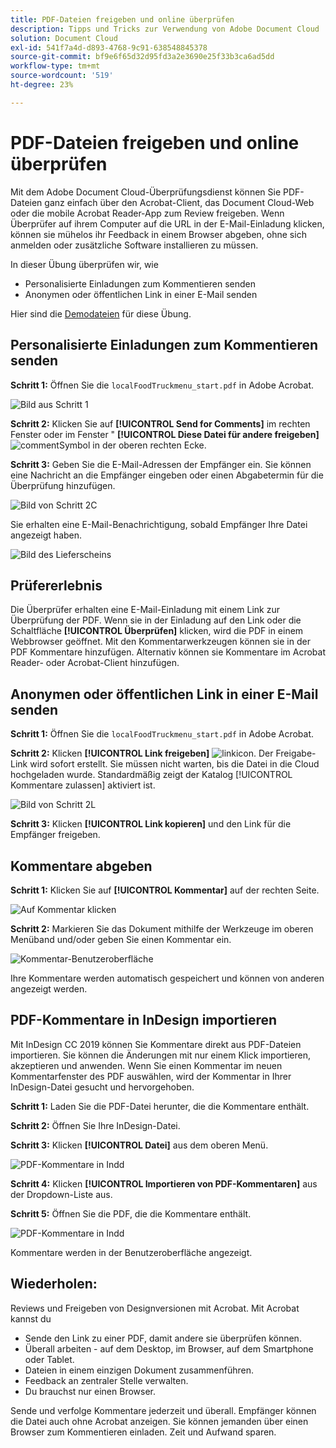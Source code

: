 ```yaml
---
title: PDF-Dateien freigeben und online überprüfen
description: Tipps und Tricks zur Verwendung von Adobe Document Cloud
solution: Document Cloud
exl-id: 541f7a4d-d893-4768-9c91-638548845378
source-git-commit: bf9e6f65d32d95fd3a2e3690e25f33b3ca6ad5dd
workflow-type: tm+mt
source-wordcount: '519'
ht-degree: 23%

---
```


# PDF-Dateien freigeben und online überprüfen

Mit dem Adobe Document Cloud-Überprüfungsdienst können Sie PDF-Dateien ganz einfach über den Acrobat-Client, das Document Cloud-Web oder die mobile Acrobat Reader-App zum Review freigeben. Wenn Überprüfer auf ihrem Computer auf die URL in der E-Mail-Einladung klicken, können sie mühelos ihr Feedback in einem Browser abgeben, ohne sich anmelden oder zusätzliche Software installieren zu müssen.

In dieser Übung überprüfen wir, wie

* Personalisierte Einladungen zum Kommentieren senden
* Anonymen oder öffentlichen Link in einer E-Mail senden

Hier sind die [Demodateien](assets/01_Review.zip) für diese Übung.

## Personalisierte Einladungen zum Kommentieren senden

**Schritt 1:** Öffnen Sie die `localFoodTruckmenu_start.pdf` in Adobe Acrobat.

![Bild aus Schritt 1](assets/Step1.png)

**Schritt 2:** Klicken Sie auf **[!UICONTROL Send for Comments]** im rechten Fenster oder im Fenster &quot; **[!UICONTROL Diese Datei für andere freigeben]** ![commentSymbol](assets/sendforcommentsicon.png)  in der oberen rechten Ecke.

**Schritt 3:** Geben Sie die E-Mail-Adressen der Empfänger ein. Sie können eine Nachricht an die Empfänger eingeben oder einen Abgabetermin für die Überprüfung hinzufügen.

![Bild von Schritt 2C](assets/Step2C.png)

Sie erhalten eine E-Mail-Benachrichtigung, sobald Empfänger Ihre Datei angezeigt haben.

![Bild des Lieferscheins](assets/deliveryReceipt_Track.png)

## Prüfererlebnis

Die Überprüfer erhalten eine E-Mail-Einladung mit einem Link zur Überprüfung der PDF. Wenn sie in der Einladung auf den Link oder die Schaltfläche **[!UICONTROL Überprüfen]** klicken, wird die PDF in einem Webbrowser geöffnet. Mit den Kommentarwerkzeugen können sie in der PDF Kommentare hinzufügen. Alternativ können sie Kommentare im Acrobat Reader- oder Acrobat-Client hinzufügen.

## Anonymen oder öffentlichen Link in einer E-Mail senden

**Schritt 1:** Öffnen Sie die `localFoodTruckmenu_start.pdf` in Adobe Acrobat.

**Schritt 2:** Klicken **[!UICONTROL Link freigeben]** ![linkicon](assets/sendlinkicon.png). Der Freigabe-Link wird sofort erstellt. Sie müssen nicht warten, bis die Datei in die Cloud hochgeladen wurde. Standardmäßig zeigt der Katalog [!UICONTROL Kommentare zulassen] aktiviert ist.

![Bild von Schritt 2L](assets/Step2L.png)

**Schritt 3:** Klicken **[!UICONTROL Link kopieren]** und den Link für die Empfänger freigeben.

## Kommentare abgeben

**Schritt 1:** Klicken Sie auf **[!UICONTROL Kommentar]** auf der rechten Seite.

![Auf Kommentar klicken](assets/Cselect.jpg)

**Schritt 2:** Markieren Sie das Dokument mithilfe der Werkzeuge im oberen Menüband und/oder geben Sie einen Kommentar ein.

![Kommentar-Benutzeroberfläche](assets/commentsui.png)

Ihre Kommentare werden automatisch gespeichert und können von anderen angezeigt werden.

## PDF-Kommentare in InDesign importieren

Mit InDesign CC 2019 können Sie Kommentare direkt aus PDF-Dateien importieren. Sie können die Änderungen mit nur einem Klick importieren, akzeptieren und anwenden. Wenn Sie einen Kommentar im neuen Kommentarfenster des PDF auswählen, wird der Kommentar in Ihrer InDesign-Datei gesucht und hervorgehoben.

**Schritt 1:** Laden Sie die PDF-Datei herunter, die die Kommentare enthält.

**Schritt 2:** Öffnen Sie Ihre InDesign-Datei.

**Schritt 3:** Klicken **[!UICONTROL Datei]** aus dem oberen Menü.

![PDF-Kommentare in Indd](assets/inddpdf.png)

**Schritt 4:** Klicken **[!UICONTROL Importieren von PDF-Kommentaren]** aus der Dropdown-Liste aus.

**Schritt 5:** Öffnen Sie die PDF, die die Kommentare enthält.

![PDF-Kommentare in Indd](assets/inddpdfshown.png)

Kommentare werden in der Benutzeroberfläche angezeigt.

## Wiederholen:

Reviews und Freigeben von Designversionen mit Acrobat. Mit Acrobat kannst du

* Sende den Link zu einer PDF, damit andere sie überprüfen können.
* Überall arbeiten - auf dem Desktop, im Browser, auf dem Smartphone oder Tablet.
* Dateien in einem einzigen Dokument zusammenführen.
* Feedback an zentraler Stelle verwalten.
* Du brauchst nur einen Browser.

Sende und verfolge Kommentare jederzeit und überall. Empfänger können die Datei auch ohne Acrobat anzeigen. Sie können jemanden über einen Browser zum Kommentieren einladen. Zeit und Aufwand sparen.
